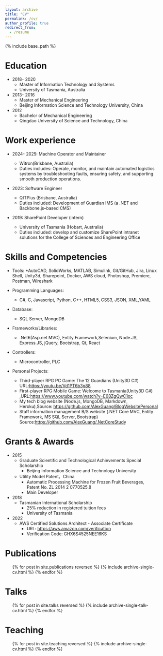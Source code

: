 ```yaml
---
layout: archive
title: "CV"
permalink: /cv/
author_profile: true
redirect_from:
  - /resume
---
```


{% include base_path %}



Education
======
* 2018- 2020
  * Master of Information Technology and Systems
  * University of Tasmania, Australia
* 2013- 2016
  * Master of Mechanical Engineering
  * Beijing Information Science and Technology University, China
* 2012 
  * Bachelor of Mechanical Engineering
  * Qingdao University of Science and Technology, China



Work experience
======
* 2024- 2025: Machine Operator and Maintainer
  * Witron(Brisbane, Australia)
  * Duties includes: Operate, monitor, and maintain automated logistics systems by troubleshooting faults, ensuring safety, and supporting smooth production operations.
  

* 2023: Software Engineer
  * QITPlus (Brisbane, Australia)
  * Duties included: Development of Guardian IMS (a .NET and Backbone.js–based CMS)
  

* 2019: SharePoint Developer (intern)
  * University of Tasmania (Hobart, Australia)
  * Duties included: develop and customize SharePoint intranet solutions for the College of Sciences and Engineering Office
  
  
Skills and Competencies
======
* Tools:
  *AutoCAD, SolidWorks, MATLAB, Simulink, Git/GitHub, Jira, Linux Shell, Unity3d, Sharepoint, Docker, AWS cloud, Photoshop, Premiere, Postman, Wireshark
* Programming Languages:
  * C#, C, Javascript, Python, C++, HTML5, CSS3, JSON, XML,YAML   
  
* Database: 
  * SQL Server, MongoDB
* Frameworks/Libraries:
  * .Net6(Asp.net MVC), Entity Framework,Selenium, Node.JS, Express.JS, jQuery, Bootstrap, Qt, React
* Controllers: 
   * Microcontroller, PLC
* Personal Projects: 
  * Third-player RPG PC Game: The 12 Guardians (Unity3D C#) URL:https://youtu.be/Vd1PT6b3p88
  * First-player RPG Mobile Game: Welcome to Tasmania(Unity3D C#) ,URL:https://www.youtube.com/watch?v=E68ZgQwC1oc
  * My tech blog website (Node.js, MongoDB, Markdown, Heroku),Source: https://github.com/AlexGuang/BlogWebsitePersonal
  * Staff information management B/S website (.NET Core MVC, Entity Framework, MS SQL Server, Bootstrap)    Source:https://github.com/AlexGuang/.NetCoreStudy


Grants & Awards
======

* 2015
  * Graduate Scientific and Technological Achievements Special Scholarship
    * Beijing Information Science and Technology University
  * Utility Model Patent，China
    * Automatic Processing Machine for Frozen Fruit Beverages, Patent No. ZL 2014 2 0770525.8
    * Main Developer
* 2018 
  * Tasmanian International Scholarship
    * 25% reduction in registered tuition fees
    * University of Tasmania
* 2022
  * AWS Certified Solutions Architect - Associate Certificate 
    * URL: https://aws.amazon.com/verification
    * Verification Code: GHX6S4525NEE16KS


Publications
======
  <ul>{% for post in site.publications reversed %}
    {% include archive-single-cv.html %}
  {% endfor %}</ul>
  
Talks
======
  <ul>{% for post in site.talks reversed %}
    {% include archive-single-talk-cv.html  %}
  {% endfor %}</ul>
  
Teaching
======
  <ul>{% for post in site.teaching reversed %}
    {% include archive-single-cv.html %}
  {% endfor %}</ul>
  

